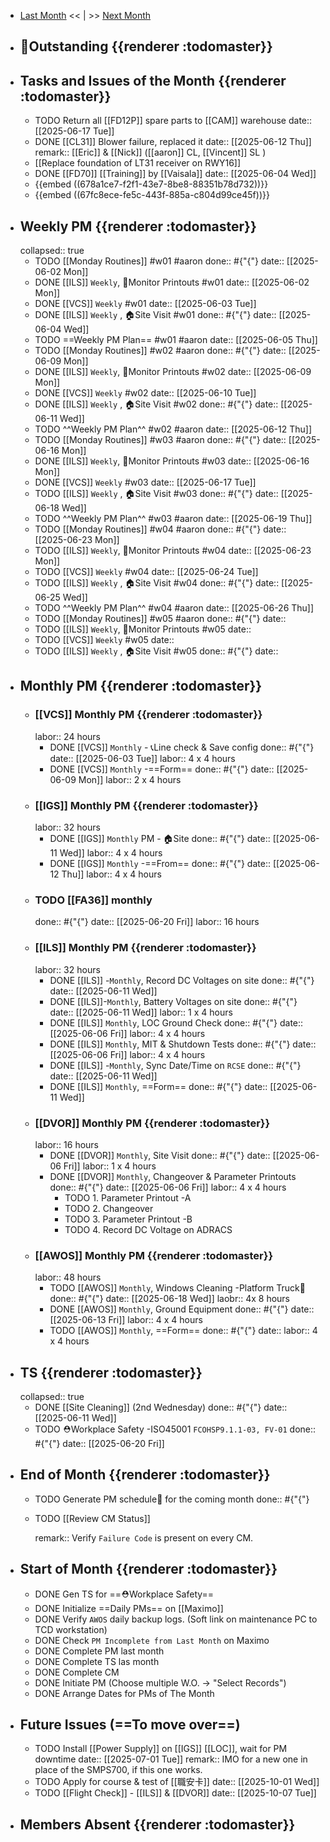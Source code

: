 - [Last Month]([[Monthly/2025-05]]) << | >> [Next Month]([[Monthly/2025-06]])
- ## 📌Outstanding {{renderer :todomaster}}
- ## Tasks and Issues of the Month {{renderer :todomaster}}
	- TODO Return all [[FD12P]] spare parts to [[CAM]] warehouse
	  date:: [[2025-06-17 Tue]]
	- DONE [[CL31]] Blower failure, replaced it
	  date:: [[2025-06-12 Thu]]
	  remark:: [[Eric]] & [[Nick]]  ([[aaron]] CL, [[Vincent]] SL )
	- [[Replace foundation of LT31 receiver on RWY16]]
	- DONE [[FD70]] [[Training]] by [[Vaisala]]
	  date:: [[2025-06-04 Wed]]
	- {{embed ((678a1ce7-f2f1-43e7-8be8-88351b78d732))}}
	- {{embed ((67fc8ece-fe5c-443f-885a-c804d99ce45f))}}
- ## Weekly PM {{renderer :todomaster}}
  collapsed:: true
	- TODO [[Monday Routines]] #w01 #aaron 
	  done:: #{"{"}
	  date:: [[2025-06-02 Mon]]
	- DONE [[ILS]] `Weekly`, 📄Monitor Printouts #w01
	  date:: [[2025-06-02 Mon]]
	- DONE [[VCS]] `Weekly` #w01
	  date:: [[2025-06-03 Tue]]
	- DONE [[ILS]] `Weekly` ,  🏠️Site Visit #w01
	  done:: #{"{"}
	  date:: [[2025-06-04 Wed]]
	- TODO  ==Weekly PM Plan== #w01 #aaron 
	  date:: [[2025-06-05 Thu]]
	- TODO [[Monday Routines]] #w02 #aaron 
	  done:: #{"{"}
	  date:: [[2025-06-09 Mon]]
	- DONE  [[ILS]] `Weekly`, 📄Monitor Printouts  #w02
	  date:: [[2025-06-09 Mon]]
	- DONE  [[VCS]] `Weekly` #w02
	  date:: [[2025-06-10 Tue]]
	- DONE  [[ILS]] `Weekly` ,  🏠️Site Visit #w02
	  done:: #{"{"}
	  date:: [[2025-06-11 Wed]]
	- TODO  ^^Weekly PM Plan^^ #w02 #aaron 
	  date:: [[2025-06-12 Thu]]
	- TODO [[Monday Routines]] #w03 #aaron 
	  done:: #{"{"}
	  date:: [[2025-06-16 Mon]]
	- DONE [[ILS]] `Weekly`, 📄Monitor Printouts #w03 
	  date:: [[2025-06-16 Mon]]
	- DONE [[VCS]] `Weekly` #w03
	  date:: [[2025-06-17 Tue]]
	- TODO [[ILS]] `Weekly` ,  🏠️Site Visit #w03
	  done:: #{"{"}
	  date:: [[2025-06-18 Wed]]
	- TODO ^^Weekly PM Plan^^ #w03 #aaron 
	  date:: [[2025-06-19 Thu]]
	- TODO [[Monday Routines]] #w04 #aaron 
	  done:: #{"{"}
	  date:: [[2025-06-23 Mon]]
	- TODO [[ILS]] `Weekly`, 📄Monitor Printouts #w04
	  date:: [[2025-06-23 Mon]]
	- TODO [[VCS]] `Weekly` #w04
	  date:: [[2025-06-24 Tue]]
	- TODO [[ILS]] `Weekly` ,  🏠️Site Visit #w04
	  done:: #{"{"}
	  date:: [[2025-06-25 Wed]]
	- TODO ^^Weekly PM Plan^^ #w04 #aaron 
	  date:: [[2025-06-26 Thu]]
	- TODO [[Monday Routines]] #w05 #aaron 
	  done:: #{"{"}
	  date::
	- TODO [[ILS]] `Weekly`, 📄Monitor Printouts #w05 
	  date::
	- TODO [[VCS]] `Weekly` #w05
	  date::
	- TODO [[ILS]] `Weekly` ,  🏠️Site Visit #w05
	  done:: #{"{"}
	  date::
- ## Monthly PM {{renderer :todomaster}}
	- ### [[VCS]] Monthly PM {{renderer :todomaster}}
	  labor:: 24 hours
		- DONE [[VCS]] `Monthly` - 📞Line check & Save config
		  done:: #{"{"}
		  date:: [[2025-06-03 Tue]]
		  labor::  4 x 4 hours
		- DONE [[VCS]] `Monthly` -==Form== 
		  done:: #{"{"}
		  date:: [[2025-06-09 Mon]]
		  labor::  2 x 4 hours
	- ### [[IGS]] Monthly PM {{renderer :todomaster}}
	  labor:: 32 hours
		- DONE [[IGS]] `Monthly` PM - 🏠️Site
		  done:: #{"{"}
		  date:: [[2025-06-11 Wed]]
		  labor:: 4 x 4 hours
		- DONE [[IGS]] `Monthly` -==From== 
		  done:: #{"{"}
		  date:: [[2025-06-12 Thu]]
		  labor::  4 x 4 hours
	- ### TODO [[FA36]] monthly 
	  done:: #{"{"}
	  date:: [[2025-06-20 Fri]]
	  labor:: 16 hours
	- ### [[ILS]] Monthly PM {{renderer :todomaster}}
	  labor:: 32 hours
		- DONE [[ILS]] -`Monthly`, Record DC Voltages on site 
		  done:: #{"{"}
		  date:: [[2025-06-11 Wed]]
		- DONE [[ILS]]-`Monthly`, Battery Voltages on site 
		  done:: #{"{"}
		  date:: [[2025-06-11 Wed]]
		  labor:: 1 x 4 hours
		- DONE [[ILS]] `Monthly`, LOC Ground Check 
		  done:: #{"{"}
		  date:: [[2025-06-06 Fri]]
		  labor:: 4 x 4 hours
		- DONE [[ILS]] `Monthly`, MIT & Shutdown Tests 
		  done:: #{"{"}
		  date:: [[2025-06-06 Fri]]
		  labor:: 4 x 4 hours
		- DONE [[ILS]] -`Monthly`, Sync Date/Time on `RCSE` 
		  done:: #{"{"}
		  date:: [[2025-06-11 Wed]]
		- DONE [[ILS]] `Monthly`, ==Form== 
		  done:: #{"{"}
		  date:: [[2025-06-11 Wed]]
	- ### [[DVOR]] Monthly PM {{renderer :todomaster}}
	  labor:: 16 hours
		- DONE [[DVOR]] `Monthly`, Site Visit
		  done:: #{"{"}
		  date:: [[2025-06-06 Fri]]
		  labor:: 1 x 4 hours
		- DONE [[DVOR]] `Monthly`, Changeover & Parameter Printouts
		  done:: #{"{"}
		  date:: [[2025-06-06 Fri]]
		  labor:: 4 x 4 hours
			- TODO 1. Parameter Printout -A
			- TODO 2. Changeover
			- TODO 3. Parameter Printout -B
			- TODO 4. Record DC Voltage on ADRACS
	- ### [[AWOS]] Monthly PM {{renderer :todomaster}}
	  labor:: 48 hours
		- TODO [[AWOS]] `Monthly`, Windows Cleaning -Platform Truck🚛
		  done:: #{"{"}
		  date:: [[2025-06-18 Wed]]
		  laobr:: 4x 8 hours
		- DONE [[AWOS]] `Monthly`, Ground Equipment
		  done:: #{"{"}
		  date:: [[2025-06-13 Fri]]
		  labor:: 4 x 4 hours
		- TODO [[AWOS]] `Monthly`, ==Form== 
		  done:: #{"{"}
		  date:: 
		  labor:: 4 x 4 hours
- ## TS {{renderer :todomaster}}
  collapsed:: true
	- DONE [[Site Cleaning]] (2nd Wednesday) 
	  done:: #{"{"}
	  date:: [[2025-06-11 Wed]]
	- TODO ⛑️Workplace Safety -ISO45001 `FCOHSP9.1.1-03, FV-01`
	  done:: #{"{"}
	  date:: [[2025-06-20 Fri]]
- ## End of Month {{renderer :todomaster}}
	- TODO Generate PM schedule📅 for the coming month
	  done:: #{"{"}
	- TODO [[Review CM Status]]
	  
	  remark:: Verify `Failure Code` is present on every CM.
- ## Start of Month {{renderer :todomaster}}
	- DONE Gen TS for ==⛑️Workplace Safety==
	- DONE Initialize ==Daily PMs== on [[Maximo]]
	- DONE Verify `AWOS` daily backup logs. (Soft link on maintenance PC to TCD workstation)
	- DONE Check `PM Incomplete from Last Month` on Maximo
	- DONE Complete PM last month
	- DONE Complete TS las month
	- DONE Complete CM
	- DONE Initiate PM (Choose multiple W.O. -> "Select Records")
	- DONE Arrange Dates for PMs of The Month
- ## Future Issues (==To move over==)
	- TODO Install [[Power Supply]] on [[IGS]] [[LOC]], wait for PM downtime
	  date:: [[2025-07-01 Tue]]
	  remark:: IMO for a new one in place of the SMPS700, if this one works.
	- TODO Apply for course & test of [[職安卡]]
	  date:: [[2025-10-01 Wed]]
	- TODO [[Flight Check]] - [[ILS]] & [[DVOR]]
	  date:: [[2025-10-07 Tue]]
- ## Members Absent {{renderer :todomaster}}